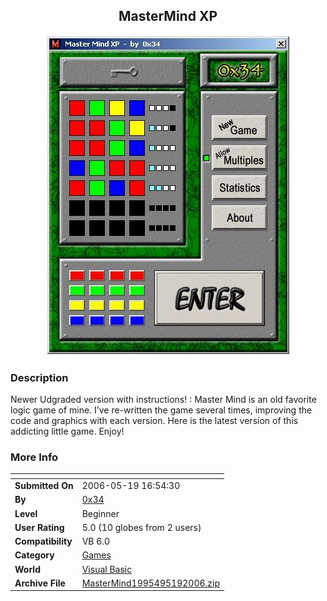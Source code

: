 ﻿<div align="center">

## MasterMind XP

<img src="PIC200512282018395401.JPG">
</div>

### Description

Newer Udgraded version with instructions! : Master Mind is an old favorite logic game of mine. I&#8217;ve re-written the game several times, improving the code and graphics with each version. Here is the latest version of this addicting little game. Enjoy!
 
### More Info
 


<span>             |<span>
---                |---
**Submitted On**   |2006-05-19 16:54:30
**By**             |[0x34](https://github.com/Planet-Source-Code/PSCIndex/blob/master/ByAuthor/0x34.md)
**Level**          |Beginner
**User Rating**    |5.0 (10 globes from 2 users)
**Compatibility**  |VB 6\.0
**Category**       |[Games](https://github.com/Planet-Source-Code/PSCIndex/blob/master/ByCategory/games__1-38.md)
**World**          |[Visual Basic](https://github.com/Planet-Source-Code/PSCIndex/blob/master/ByWorld/visual-basic.md)
**Archive File**   |[MasterMind1995495192006\.zip](https://github.com/Planet-Source-Code/0x34-mastermind-xp__1-63830/archive/master.zip)








